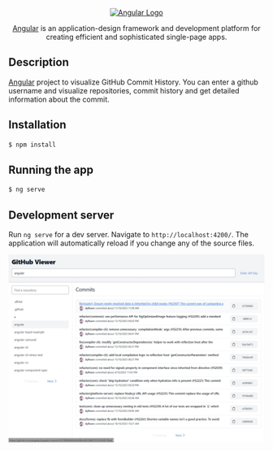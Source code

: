 <p align="center">
  <a href="https://angular.io/" target="blank"><img src="https://angular.io/assets/images/logos/angular/angular.svg" width="200" alt="Angular Logo" /></a>
</p>

<p align="center"><a href="https://angular.io" target="_blank">Angular</a> is an application-design framework and development platform for creating efficient and sophisticated single-page apps.</p>
 
## Description

[Angular](https://angular.io/) project to visualize GitHub Commit History.
You can enter a github username and visualize repositories, commit history and get detailed information about the commit.

## Installation

```bash
$ npm install
```

## Running the app

```bash
$ ng serve
```

## Development server
Run `ng serve` for a dev server. Navigate to `http://localhost:4200/`. The application will automatically reload if you change any of the source files.

<img src="images\demo.jpg" width="900" alt="Demo">